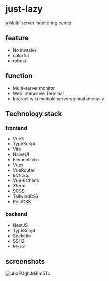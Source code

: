 # just-lazy 
a Multi-server monitoring center

## feature
- No invasive
- colorful
- robust

## function
- Multi-server monitor
- Web Interactive Terminal
- Interact with multiple servers simultaneously


## Technology stack
### frontend
- Vue3
- TypeScript
- Vite
- NaiveUI
- Element-plus
- Vuex
- VueRouter
- ECharts
- Vue-ECharts
- Xterm
- SCSS
- TailwindCSS
- PostCSS

### backend
- NestJS
- TypeScript
- Socketio
- SSH2
- Mysql

## screenshots
![ubdFOghJr6Em5Tc](https://i.loli.net/2021/06/14/ubdFOghJr6Em5Tc.png)
